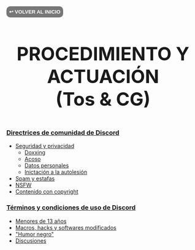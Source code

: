 <a href="../../">
    <button style="border-radius:10px;background:#777;border:0px;padding:7px;font-weight:bold;color:#fff">↩️ VOLVER AL INICIO</button>
</a>
<br>
<br>

<p style="font-weight:bold;font-size:3rem;text-align:center">PROCEDIMIENTO Y ACTUACIÓN<br>(Tos & CG)</p>

### [Directrices de comunidad de Discord](https://discord.com/guidelines)
- [Seguridad y privacidad]()
  - [Doxxing]()
  - [Acoso]()
  - [Datos personales]()
  - [Inictación a la autolesión]()
- [Spam y estafas]()
- [NSFW]()
- [Contenido con copyright]()

### [Términos y condiciones de uso de Discord](https://discord.com/terms)
- [Menores de 13 años]()
- [Macros, hacks y softwares modificados]()
- ["Humor negro"]()
- [Discusiones]()
